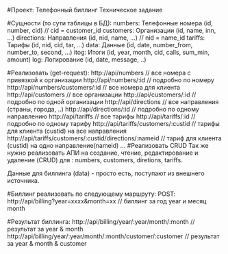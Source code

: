 #Проект: Телефонный биллинг
Техническое задание

#Сущности (то сути таблицы в БД):
numbers:    Телефонные номера (id, number, cid)     // cid = customer_id
customers:  Организации (id, name, inn, ...)
directions: Направления (id, nid, name, ...)        // nid = name_id
tariffs:    Тарифы (id, nid, cid, tar, ...)
data:       Данные  (id, date, number_from, number_to, second, ...)
itog:	    Итоги (id, year, month, cid, calls, sum_min, amount)
log:        Логирование (id, date, message, ..)

#Реализовать (get-request):
http://api/numbers                  // все номера с привязкой к организации
http://api/numbers/:id			    // подробно по номеру
http://api/numbers/customers/:id	// все номера для клиента
http://api/customers			    // все организации
http://api/customers/:id		    // подробно по одной организации
http://api/directions               // все направления (страны, города, ..)
http://api/directions/:id           // подробно по одному направлению
http://api/tariffs			        // все тарифы
http://api/tariffs/:id			    // подробно по одному тарифу
http://api/tariffs/customers/:custid	// тарифы для клиента (custid) на все направления
http://api/tariffs/customers/:custid/directions/:nameid  // тариф для клиента (custid) на одно направление(nameid)
...
#Реализовать CRUD
Так же нужно реализовать АПИ на создание, чтение, редактирование и удаление (CRUD) для :
numbers, customers, diretions, tariffs.

Данные для биллинга (data) - просто есть, поступают из внешнего источника.

#Биллинг реализовать по следующему маршруту:
POST: http://api/billing?year=xxxx&month=xx   	// биллинг за год year и месяц month

#Результат биллинга:
http://api/billing/year/:year/month/:month			// результат за year & month
http://api/billing/year/:year/month/:month/customer/:customer	// результат за year & month & customer

